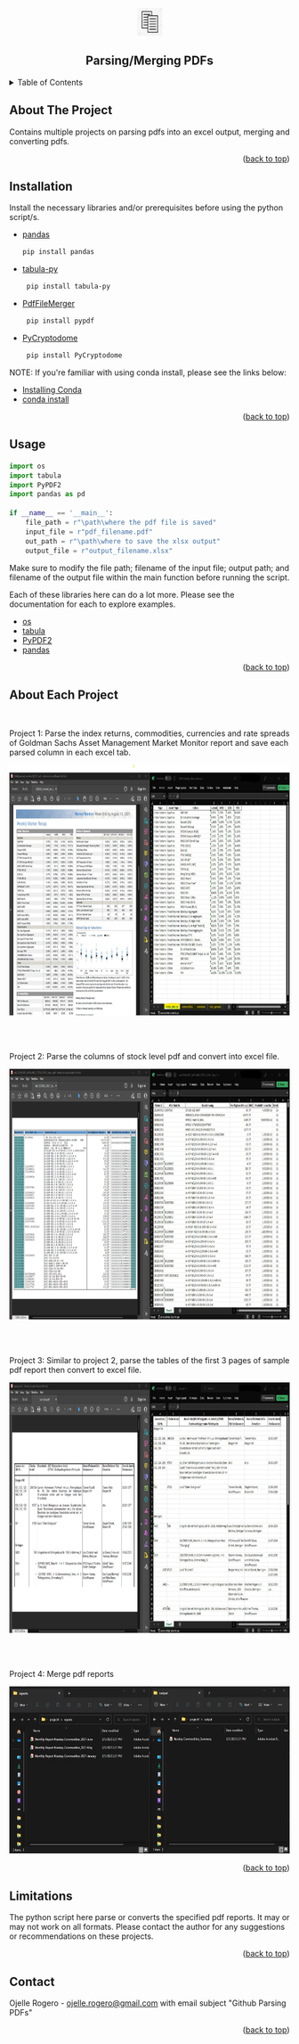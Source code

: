 <!-- PROJECT LOGO -->
<br />
<div align="center">
  <a href="https://github.com/ojudz08/Projects/tree/main/1_pdfs">
    <img src="images/logo.jpg" alt="Logo" width="45" height="50">
  </a>

<h2 align="center">Parsing/Merging PDFs</h2>
</div>

<!-- TABLE OF CONTENTS -->
<details>
  <summary>Table of Contents</summary>
  <ol>
    <li><a href="#about-the-project">About The Project</a></li>
    <li><a href="#installation">Installation</a></li>
    <li><a href="#usage">Usage</a></li>
    <li><a href="#about-each-project">About Each Project</a></li>
	  <li><a href="#limitations">Limitations</a></li>
    <li><a href="#contact">Contact</a></li>
  </ol>
</details>

<!-- ABOUT THE PROJECT -->
## About The Project

Contains multiple projects on parsing pdfs into an excel output, merging and converting pdfs.

<p align="right">(<a href="#top">back to top</a>)</p>


<!-- INSTALLATION -->
## Installation

Install the necessary libraries and/or prerequisites before using the python script/s.

* [pandas](https://pandas.pydata.org/docs/user_guide/index.html)
   ```sh
   pip install pandas
   ```
* [tabula-py](https://pypi.org/project/tabula-py/)
  ```sh
   pip install tabula-py
  ```
* [PdfFileMerger](https://pypi.org/project/pypdf/)
  ```sh
   pip install pypdf
  ```
* [PyCryptodome](https://pypi.org/project/pycryptodome/)
  ```sh
   pip install PyCryptodome
  ```

NOTE: If you're familiar with using conda install, please see the links below:

* [Installing Conda](https://docs.conda.io/projects/conda/en/latest/user-guide/install/index.html#)
* [conda install](https://docs.conda.io/projects/conda/en/latest/commands/install.html)

<p align="right">(<a href="#top">back to top</a>)</p>


<!-- USAGE -->
## Usage

```python
import os
import tabula
import PyPDF2
import pandas as pd

if __name__ == '__main__':
    file_path = r"\path\where the pdf file is saved"
    input_file = r"pdf_filename.pdf"
    out_path = r"\path\where to save the xlsx output"
    output_file = r"output_filename.xlsx"

```

Make sure to modify the file path; filename of the input file; output path; and filename of the output file within the main function before running the script.

Each of these libraries here can do a lot more. Please see the documentation for each to explore examples.

* [os](https://docs.python.org/3/library/os.html#)
* [tabula](https://tabula-py.readthedocs.io/en/latest/tabula.html#)
* [PyPDF2](https://pypi.org/project/PyPDF2/)
* [pandas](https://pandas.pydata.org/docs/)


<p align="right">(<a href="#top">back to top</a>)</p>


<!-- ABOUT EACH PROJECT EXAMPLES -->
## About Each Project

<br />
<p align="left">Project 1: Parse the index returns, commodities, currencies and rate spreads of Goldman Sachs Asset Management Market Monitor report and save each parsed column in each excel tab.</p>
<div align="left">
  <a href="https://github.com/ojudz08/Projects/tree/main/1_pdfs">
    <img src="images/input_output_prj1.jpg" alt="Project_1" width="900" height="450">
  </a>
</div>

<br /><br />
<p align="left">Project 2: Parse the columns of stock level pdf and convert into excel file.</p>
<div align="left">
  <a href="https://github.com/ojudz08/Projects/tree/main/1_pdfs">
    <img src="images/input_output_prj2.jpg" alt="Project_2" width="900" height="450">
  </a>
</div>

<br /><br />
<p align="left">Project 3: Similar to project 2, parse the tables of the first 3 pages of sample pdf report then convert to excel file.</p>
<div align="left">
  <a href="https://github.com/ojudz08/Projects/tree/main/1_pdfs">
    <img src="images/input_output_prj3.jpg" alt="Project_3" width="900" height="450">
  </a>
</div>

<br /><br />
<p align="left">Project 4: Merge pdf reports</p>
<div align="left">
  <a href="https://github.com/ojudz08/Projects/tree/main/1_pdfs">
    <img src="images/input_output_prj4.jpg" alt="Project_4" width="600" height="300">
  </a>
</div>

<p align="right">(<a href="#top">back to top</a>)</p>

<!-- LIMITATIONS -->
## Limitations

The python script here parse or converts the specified pdf reports. It may or may not work on all formats. Please contact the author for any suggestions or recommendations on these projects.

<p align="right">(<a href="#top">back to top</a>)</p>



<!-- CONTACT -->
## Contact

Ojelle Rogero - ojelle.rogero@gmail.com with email subject "Github Parsing PDFs"

<p align="right">(<a href="#top">back to top</a>)</p>
